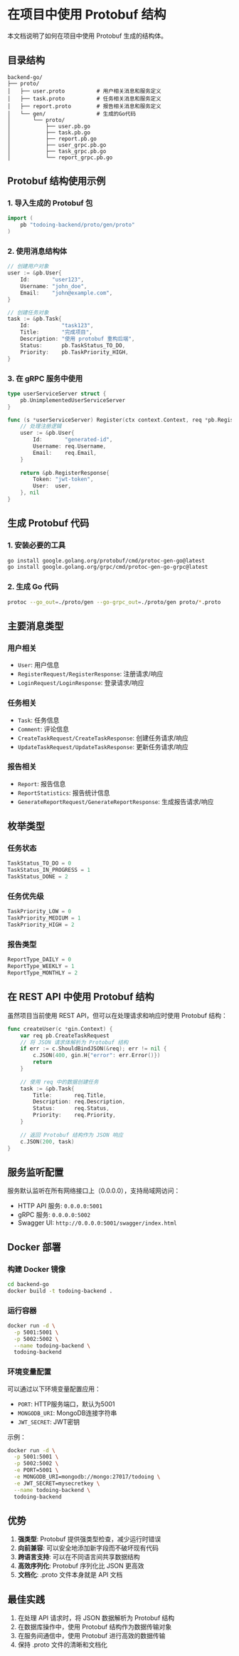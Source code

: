 # 在项目中使用 Protobuf 结构

本文档说明了如何在项目中使用 Protobuf 生成的结构体。

## 目录结构

```
backend-go/
├── proto/
│   ├── user.proto          # 用户相关消息和服务定义
│   ├── task.proto          # 任务相关消息和服务定义
│   ├── report.proto        # 报告相关消息和服务定义
│   └── gen/                # 生成的Go代码
│       └── proto/
│           ├── user.pb.go
│           ├── task.pb.go
│           ├── report.pb.go
│           ├── user_grpc.pb.go
│           ├── task_grpc.pb.go
│           └── report_grpc.pb.go
```

## Protobuf 结构使用示例

### 1. 导入生成的 Protobuf 包

```go
import (
    pb "todoing-backend/proto/gen/proto"
)
```

### 2. 使用消息结构体

```go
// 创建用户对象
user := &pb.User{
    Id:       "user123",
    Username: "john_doe",
    Email:    "john@example.com",
}

// 创建任务对象
task := &pb.Task{
    Id:          "task123",
    Title:       "完成项目",
    Description: "使用 protobuf 重构后端",
    Status:      pb.TaskStatus_TO_DO,
    Priority:    pb.TaskPriority_HIGH,
}
```

### 3. 在 gRPC 服务中使用

```go
type userServiceServer struct {
    pb.UnimplementedUserServiceServer
}

func (s *userServiceServer) Register(ctx context.Context, req *pb.RegisterRequest) (*pb.RegisterResponse, error) {
    // 处理注册逻辑
    user := &pb.User{
        Id:       "generated-id",
        Username: req.Username,
        Email:    req.Email,
    }
    
    return &pb.RegisterResponse{
        Token: "jwt-token",
        User:  user,
    }, nil
}
```

## 生成 Protobuf 代码

### 1. 安装必要的工具

```bash
go install google.golang.org/protobuf/cmd/protoc-gen-go@latest
go install google.golang.org/grpc/cmd/protoc-gen-go-grpc@latest
```

### 2. 生成 Go 代码

```bash
protoc --go_out=./proto/gen --go-grpc_out=./proto/gen proto/*.proto
```

## 主要消息类型

### 用户相关
- `User`: 用户信息
- `RegisterRequest/RegisterResponse`: 注册请求/响应
- `LoginRequest/LoginResponse`: 登录请求/响应

### 任务相关
- `Task`: 任务信息
- `Comment`: 评论信息
- `CreateTaskRequest/CreateTaskResponse`: 创建任务请求/响应
- `UpdateTaskRequest/UpdateTaskResponse`: 更新任务请求/响应

### 报告相关
- `Report`: 报告信息
- `ReportStatistics`: 报告统计信息
- `GenerateReportRequest/GenerateReportResponse`: 生成报告请求/响应

## 枚举类型

### 任务状态
```go
TaskStatus_TO_DO = 0
TaskStatus_IN_PROGRESS = 1
TaskStatus_DONE = 2
```

### 任务优先级
```go
TaskPriority_LOW = 0
TaskPriority_MEDIUM = 1
TaskPriority_HIGH = 2
```

### 报告类型
```go
ReportType_DAILY = 0
ReportType_WEEKLY = 1
ReportType_MONTHLY = 2
```

## 在 REST API 中使用 Protobuf 结构

虽然项目当前使用 REST API，但可以在处理请求和响应时使用 Protobuf 结构：

```go
func createUser(c *gin.Context) {
    var req pb.CreateTaskRequest
    // 将 JSON 请求体解析为 Protobuf 结构
    if err := c.ShouldBindJSON(&req); err != nil {
        c.JSON(400, gin.H{"error": err.Error()})
        return
    }
    
    // 使用 req 中的数据创建任务
    task := &pb.Task{
        Title:       req.Title,
        Description: req.Description,
        Status:      req.Status,
        Priority:    req.Priority,
    }
    
    // 返回 Protobuf 结构作为 JSON 响应
    c.JSON(200, task)
}
```

## 服务监听配置

服务默认监听在所有网络接口上（0.0.0.0），支持局域网访问：

- HTTP API 服务: `0.0.0.0:5001`
- gRPC 服务: `0.0.0.0:5002`
- Swagger UI: `http://0.0.0.0:5001/swagger/index.html`

## Docker 部署

### 构建 Docker 镜像

```bash
cd backend-go
docker build -t todoing-backend .
```

### 运行容器

```bash
docker run -d \
  -p 5001:5001 \
  -p 5002:5002 \
  --name todoing-backend \
  todoing-backend
```

### 环境变量配置

可以通过以下环境变量配置应用：

- `PORT`: HTTP服务端口，默认为5001
- `MONGODB_URI`: MongoDB连接字符串
- `JWT_SECRET`: JWT密钥

示例：

```bash
docker run -d \
  -p 5001:5001 \
  -p 5002:5002 \
  -e PORT=5001 \
  -e MONGODB_URI=mongodb://mongo:27017/todoing \
  -e JWT_SECRET=mysecretkey \
  --name todoing-backend \
  todoing-backend
```

## 优势

1. **强类型**: Protobuf 提供强类型检查，减少运行时错误
2. **向前兼容**: 可以安全地添加新字段而不破坏现有代码
3. **跨语言支持**: 可以在不同语言间共享数据结构
4. **高效序列化**: Protobuf 序列化比 JSON 更高效
5. **文档化**: .proto 文件本身就是 API 文档

## 最佳实践

1. 在处理 API 请求时，将 JSON 数据解析为 Protobuf 结构
2. 在数据库操作中，使用 Protobuf 结构作为数据传输对象
3. 在服务间通信中，使用 Protobuf 进行高效的数据传输
4. 保持 .proto 文件的清晰和文档化